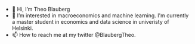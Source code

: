 - 👋 Hi, I’m Theo Blauberg
- 👀 I’m interested in macroeconomics and machine learning. I'm currently a master student in economics and data science in univeristy of Helsinki. 
- 📫 How to reach me at my twitter @BlaubergTheo. 

<!---
bbtheo/bbtheo is a ✨ special ✨ repository because its `README.md` (this file) appears on your GitHub profile.
You can click the Preview link to take a look at your changes.
--->

